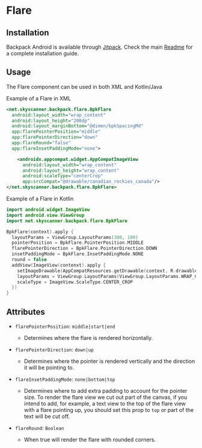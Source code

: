 # Flare

## Installation

Backpack Android is available through [Jitpack](https://jitpack.io/#Skyscanner/backpack-android). Check the main [Readme](https://github.com/skyscanner/backpack-android#installation) for a complete installation guide.

## Usage

The Flare component can be used in both XML and Kotlin/Java

Example of a Flare in XML

```xml
<net.skyscanner.backpack.flare.BpkFlare
  android:layout_width="wrap_content"
  android:layout_height="200dp"
  android:layout_marginBottom="@dimen/bpkSpacingMd"
  app:flarePointerPosition="middle"
  app:flarePointerDirection="down"
  app:flareRound="false"
  app:flareInsetPaddingMode="none">

    <androidx.appcompat.widget.AppCompatImageView
      android:layout_width="wrap_content"
      android:layout_height="wrap_content"
      android:scaleType="centerCrop"
      app:srcCompat="@drawable/canadian_rockies_canada"/>
</net.skyscanner.backpack.flare.BpkFlare>
```

Example of a Flare in Kotlin

```Kotlin
import android.widget.ImageView
import android.view.ViewGroup
import net.skyscanner.backpack.flare.BpkFlare

BpkFlare(context).apply {
  layoutParams = ViewGroup.LayoutParams(300, 100)
  pointerPosition = BpkFlare.PointerPosition.MIDDLE
  flarePointerDirection = BpkFlare.PointerDirection.DOWN
  insetPaddingMode = BpkFlare.InsetPaddingMode.NONE
  round = false
  addView(ImageView(contenxt).apply {
    setImageDrawable(AppCompatResources.getDrawable(context, R.drawable.canadian_rockies_canada))
    layoutParams = ViewGroup.LayoutParams(ViewGroup.LayoutParams.WRAP_CONTENT, ViewGroup.LayoutParams.WRAP_CONTENT)
    scaleType = ImageView.ScaleType.CENTER_CROP
  })
}
```

## Attributes

- `flarePointerPosition`: `middle|start|end`
  - Determines where the flare is rendered horizontally.

- `flarePointerDirection`: `down|up`
  - Determines where the pointer is rendered vertically and the direction it will be pointing to.

- `flareInsetPaddingMode`: `none|bottom|top`
  - Determines where to add extra padding to account for the pointer size.
    To render the flare view we cut out part of the canvas, if you intend to add, for example,
    a text view to the top of the flare view with a flare pointing up, you should set this prop
    to `top` or part of the text will be cut off.

- `flareRound`: `Boolean`
  - When true will render the flare with rounded corners.
